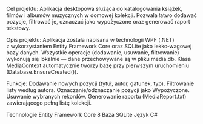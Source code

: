 Cel projektu: 
Aplikacja desktopowa służąca do katalogowania książek, filmów i albumów muzycznych w domowej kolekcji. Pozwala łatwo dodawać pozycje, filtrować je, oznaczać jako wypożyczone oraz generować raport tekstowy.

Opis projektu:
Aplikacja została napisana w technologii WPF (.NET) z wykorzystaniem Entity Framework Core oraz SQLite jako lekko‑wagowej bazy danych. 
Wszystkie operacje (dodawanie, usuwanie, filtrowanie) wykonują się lokalnie — dane przechowywane są w pliku media.db.
Klasa MediaContext automatycznie tworzy bazę przy pierwszym uruchomieniu (Database.EnsureCreated()).

Funkcje:
Dodawanie nowych pozycji (tytuł, autor, gatunek, typ).
Filtrowanie listy według autora.
Oznaczanie/odznaczanie pozycji jako Wypożyczone.
Usuwanie wybranych rekordów.
Generowanie raportu (MediaReport.txt) zawierającego pełną listę kolekcji.

Technologie
Entity Framework Core 8
Baza SQLite
Język C#

